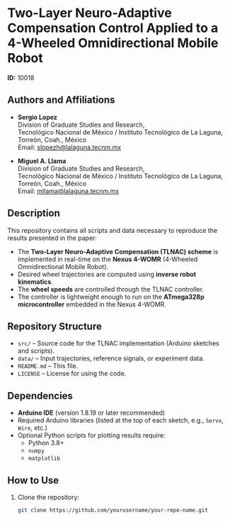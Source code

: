 # Two-Layer Neuro-Adaptive Compensation Control Applied to a 4-Wheeled Omnidirectional Mobile Robot

**ID:** 10018

## Authors and Affiliations

- **Sergio Lopez**  
  Division of Graduate Studies and Research,  
  Tecnológico Nacional de México / Instituto Tecnológico de La Laguna,  
  Torreón, Coah., México  
  Email: [slopezh@lalaguna.tecnm.mx](mailto:slopezh@lalaguna.tecnm.mx)

- **Miguel A. Llama**  
  Division of Graduate Studies and Research,  
  Tecnológico Nacional de México / Instituto Tecnológico de La Laguna,  
  Torreón, Coah., México  
  Email: [mllama@lalaguna.tecnm.mx](mailto:mllama@lalaguna.tecnm.mx)

## Description

This repository contains all scripts and data necessary to reproduce the results presented in the paper:

- The **Two-Layer Neuro-Adaptive Compensation (TLNAC) scheme** is implemented in real-time on the **Nexus 4-WOMR** (4-Wheeled Omnidirectional Mobile Robot).  
- Desired wheel trajectories are computed using **inverse robot kinematics**.  
- The **wheel speeds** are controlled through the TLNAC controller.  
- The controller is lightweight enough to run on the **ATmega328p microcontroller** embedded in the Nexus 4-WOMR.

## Repository Structure

- `src/` – Source code for the TLNAC implementation (Arduino sketches and scripts).  
- `data/` – Input trajectories, reference signals, or experiment data.  
- `README.md` – This file.  
- `LICENSE` – License for using the code.

## Dependencies

- **Arduino IDE** (version 1.8.19 or later recommended)  
- Required Arduino libraries (listed at the top of each sketch, e.g., `Servo`, `Wire`, etc.)  
- Optional Python scripts for plotting results require:  
  - Python 3.8+  
  - `numpy`  
  - `matplotlib`  

## How to Use

1. Clone the repository:  
   ```bash
   git clone https://github.com/yourusername/your-repo-name.git

